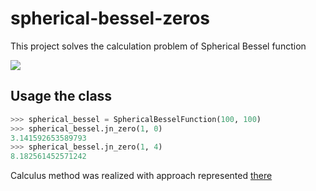 # spherical-bessel-zeros

This project solves the calculation problem of Spherical Bessel function 

<img src="https://latex.codecogs.com/svg.image?j_n(z)%20=%20\sqrt{\frac{\pi}{2z}J_{n+1/2}(z)}" />

## Usage the class

```python
>>> spherical_bessel = SphericalBesselFunction(100, 100)
>>> spherical_bessel.jn_zero(1, 0)
3.141592653589793
>>> spherical_bessel.jn_zero(1, 4)
8.182561452571242
```

Calculus method was realized with approach represented [there](https://scipy-cookbook.readthedocs.io/items/SphericalBesselZeros.html)
